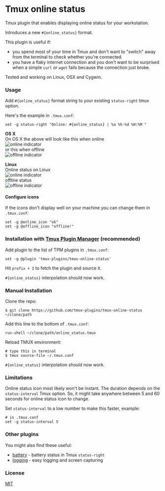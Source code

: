 # Tmux online status

Tmux plugin that enables displaying online status for your workstation.

Introduces a new `#{online_status}` format.

This plugin is useful if:
- you spend most of your time in Tmux and don't want to "switch" away from
  the terminal to check whether you're connected.
- you have a flaky internet connection and you don't want to be surprised
  when a simple `curl` or `wget` fails because the connection just broke.

Tested and working on Linux, OSX and Cygwin.

### Usage

Add `#{online_status}` format string to your existing `status-right` tmux
option.

Here's the example in `.tmux.conf`:

    set -g status-right "Online: #{online_status} | %a %h-%d %H:%M "

**OS X**<br/>
On OS X the above will look like this when online<br/>
![online indicator](/screenshots/online_indicator.png)<br/>
or this when offline<br/>
![offline indicator](/screenshots/offline_indicator.png)<br/>

**Linux**<br/>
Online status on Linux<br/>
![online indicator](/screenshots/online_indicator_linux.png)<br/>
offline status<br/>
![offline indicator](/screenshots/offline_indicator_linux.png)<br/>

#### Configure icons
If the icons don't display well on your machine you can change them in
`.tmux.conf`:

    set -g @online_icon "ok"
    set -g @offline_icon "offline!"

### Installation with [Tmux Plugin Manager](https://github.com/tmux-plugins/tpm) (recommended)

Add plugin to the list of TPM plugins in `.tmux.conf`:

    set -g @plugin 'tmux-plugins/tmux-online-status'

Hit `prefix + I` to fetch the plugin and source it.

`#{online_status}` interpolation should now work.

### Manual Installation

Clone the repo:

    $ git clone https://github.com/tmux-plugins/tmux-online-status ~/clone/path

Add this line to the bottom of `.tmux.conf`:

    run-shell ~/clone/path/online_status.tmux

Reload TMUX environment:

    # type this in terminal
    $ tmux source-file ~/.tmux.conf

`#{online_status}` interpolation should now work.

### Limitations

Online status icon most likely won't be instant. The duration depends on the
`status-interval` Tmux option. So, it might take anywhere between 5 and 60
seconds for online status icon to change.

Set `status-interval` to a low number to make this faster, example:

    # in .tmux.conf
    set -g status-interval 5

### Other plugins

You might also find these useful:

- [battery](https://github.com/tmux-plugins/tmux-battery) - battery status in
  Tmux `status-right`
- [logging](https://github.com/tmux-plugins/tmux-logging) - easy logging and
  screen capturing

### License

[MIT](LICENSE.md)
